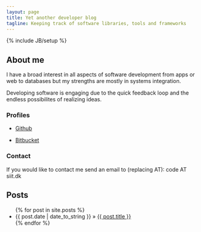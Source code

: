 ```yaml
---
layout: page
title: Yet another developer blog 
tagline: Keeping track of software libraries, tools and frameworks
---
```

{% include JB/setup %}

## About me

I have a broad interest in all aspects of software development from apps or web to databases but my strengths are mostly in systems integration.

Developing software is engaging due to the quick feedback loop and the endless possibilites of realizing ideas.

### Profiles

* [Github](https://github.com/chrilyng/)

* [Bitbucket](https://bitbucket.org/chrilyng/)

### Contact
If you would like to contact me send an email to (replacing AT): code AT siit.dk

## Posts

<ul class="posts">
  {% for post in site.posts %}
    <li><span>{{ post.date | date_to_string }}</span> &raquo; <a href="{{ BASE_PATH }}{{ post.url }}">{{ post.title }}</a></li>
  {% endfor %}
</ul>



